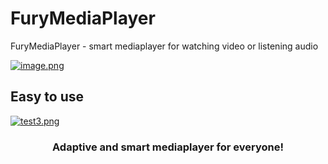 # FuryMediaPlayer
FuryMediaPlayer - smart mediaplayer for watching video or listening audio

[![image.png](https://i.postimg.cc/gk5j17m9/image.png)](https://postimg.cc/RN7vHXWG)


## Easy to use
[![test3.png](https://i.postimg.cc/0jj5BY42/test3.png)](https://postimg.cc/FktQfLm2)


<div align="center">
  <h3>Adaptive and smart mediaplayer for everyone! </h3>
</div>
